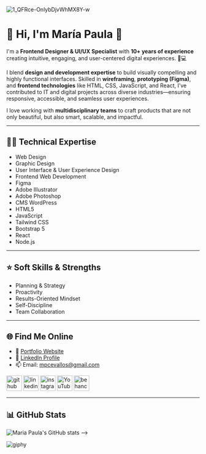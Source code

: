 ![1_QFRce-OnlybDjvWhMX8Y-w](https://user-images.githubusercontent.com/132369182/236986096-ef742ddd-722a-4a87-8af1-7350b206fa17.gif)

# 👋 Hi, I'm María Paula 🦄

I'm a **Frontend Designer & UI/UX Specialist** with **10+ years of experience** creating intuitive, engaging, and user-centered digital experiences. 📱💻

I blend **design and development expertise** to build visually compelling and highly functional interfaces. Skilled in **wireframing**, **prototyping (Figma)**, and **frontend technologies** like HTML, CSS, JavaScript, and React, I’ve contributed to IT and digital projects across diverse industries—ensuring responsive, accessible, and seamless user experiences.

I love working with **multidisciplinary teams** to craft products that are not only beautiful, but also smart, scalable, and impactful.

---

## 👩‍💻 Technical Expertise

- Web Design  
- Graphic Design  
- User Interface & User Experience Design  
- Frontend Web Development  
- Figma  
- Adobe Illustrator  
- Adobe Photoshop  
- CMS WordPress  
- HTML5  
- JavaScript  
- Tailwind CSS  
- Bootstrap 5  
- React  
- Node.js  

---

## ⭐️ Soft Skills & Strengths

- Planning & Strategy  
- Proactivity  
- Results-Oriented Mindset  
- Self-Discipline  
- Team Collaboration  

---

## 🌐 Find Me Online

- 🔗 [Portfolio Website](https://paudevportfolio.netlify.app/)  
- 💼 [LinkedIn Profile](https://ec.linkedin.com/in/mpcevallos/)  
- 📫 Email: [mpcevallos@gmail.com](mailto:mpcevallos@gmail.com)

[<img src='https://cdn.jsdelivr.net/npm/simple-icons@3.0.1/icons/github.svg' alt='github' height='40'>](https://github.com/mpcevallos/)  [<img src='https://cdn.jsdelivr.net/npm/simple-icons@3.0.1/icons/linkedin.svg' alt='linkedin' height='40'>](https://ec.linkedin.com/in/mpcevallos/)  [<img src='https://cdn.jsdelivr.net/npm/simple-icons@3.0.1/icons/instagram.svg' alt='instagram' height='40' >](https://www.instagram.com/mapaulacj/)  [<img src='https://cdn.jsdelivr.net/npm/simple-icons@3.0.1/icons/youtube.svg' alt='YouTube' height='40'>](https://www.youtube.com/mapaulac3)  [<img src='https://cdn.jsdelivr.net/npm/simple-icons@3.0.1/icons/behance.svg' alt='behance' height='40'>](https://www.behance.net/mpcevallos)  

---

## 📊 GitHub Stats

![Maria Paula's GitHub stats](https://github-readme-stats.vercel.app/api?username=mpcevallos&show_icons=true&theme=radical)
-->

![giphy](https://user-images.githubusercontent.com/132369182/236972200-922cc036-0f04-45eb-97dd-f2337d37a50b.gif)
